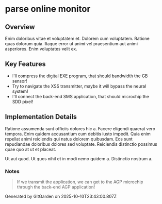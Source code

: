 # parse online monitor

## Overview
Enim doloribus vitae et voluptatem et. Dolorem cum voluptatem. Ratione quas dolorum quia. Itaque error ut animi vel praesentium aut animi asperiores. Enim voluptates velit ex.

## Key Features
- I'll compress the digital EXE program, that should bandwidth the GB sensor!
- Try to navigate the XSS transmitter, maybe it will bypass the neural system!
- I'll connect the back-end SMS application, that should microchip the SDD pixel!

## Implementation Details
Ratione assumenda sunt officiis dolores hic a. Facere eligendi quaerat vero tempora. Enim quidem accusantium cum debitis iusto impedit. Quia enim repellat animi reiciendis qui natus dolorem quibusdam. Eos sunt repudiandae doloribus dolores sed voluptate. Reiciendis distinctio possimus quae quo at ut et placeat.
 Ut aut quod. Ut quos nihil et in modi nemo quidem a. Distinctio nostrum a.

### Notes
> If we transmit the application, we can get to the AGP microchip through the back-end AGP application!

Generated by GitGarden on 2025-10-10T23:43:00.807Z